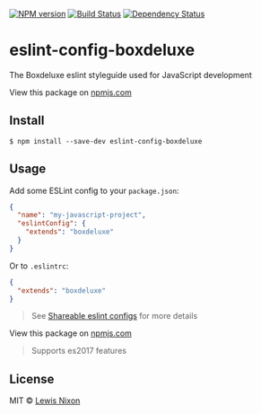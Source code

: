 [![NPM version][npm-image]][npm-url] [![Build Status][travis-image]][travis-url] [![Dependency Status][daviddm-image]][daviddm-url]
# eslint-config-boxdeluxe
The Boxdeluxe eslint styleguide used for JavaScript development

View this package on [npmjs.com](https://www.npmjs.com/package/eslint-config-boxdeluxe)

## Install

```
$ npm install --save-dev eslint-config-boxdeluxe
```

## Usage

Add some ESLint config to your `package.json`:

```json
{
  "name": "my-javascript-project",
  "eslintConfig": {
    "extends": "boxdeluxe"
  }
}
```

Or to `.eslintrc`:

```json
{
  "extends": "boxdeluxe"
}
```

> See [Shareable eslint configs](http://eslint.org/docs/developer-guide/shareable-configs) for 
more details

View this package on [npmjs.com](https://www.npmjs.com/package/generator-karma-gulp-browserify)
> Supports es2017 features

## License

MIT © [Lewis Nixon](https://boxdeluxe.io)

[npm-image]: https://badge.fury.io/js/eslint-config-boxdeluxe.svg
[npm-url]: https://npmjs.org/package/eslint-config-boxdeluxe
[travis-image]: https://travis-ci.org/kojinkai/eslint-config-boxdeluxe.svg?branch=master
[travis-url]: https://travis-ci.org/kojinkai/eslint-config-boxdeluxe
[daviddm-image]: https://david-dm.org/kojinkai/eslint-config-boxdeluxe.svg?theme=shields.io
[daviddm-url]: https://david-dm.org/kojinkai/eslint-config-boxdeluxe
